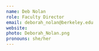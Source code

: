 ```yaml
---
name: Deb Nolan
role: Faculty Director
email: deborah_nolan@berkeley.edu
website:
photo: Deborah_Nolan.png
pronouns: she/her
---
```

